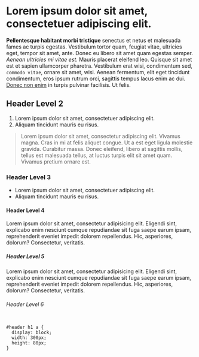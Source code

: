 <h1>Lorem ipsum dolor sit amet, consectetuer adipiscing elit.</h1>

<p><strong>Pellentesque habitant morbi tristique</strong> senectus et netus et malesuada fames ac turpis egestas. Vestibulum tortor quam, feugiat vitae, ultricies eget, tempor sit amet, ante. Donec eu libero sit amet quam egestas semper. <em>Aenean ultricies mi vitae est.</em> Mauris placerat eleifend leo. Quisque sit amet est et sapien ullamcorper pharetra. Vestibulum erat wisi, condimentum sed, <code>commodo vitae</code>, ornare sit amet, wisi. Aenean fermentum, elit eget tincidunt condimentum, eros ipsum rutrum orci, sagittis tempus lacus enim ac dui. <a href="#">Donec non enim</a> in turpis pulvinar facilisis. Ut felis.</p>

<h2>Header Level 2</h2>

<ol>
  <li>Lorem ipsum dolor sit amet, consectetuer adipiscing elit.</li>
  <li>Aliquam tincidunt mauris eu risus.</li>
</ol>

<blockquote><p>Lorem ipsum dolor sit amet, consectetur adipiscing elit. Vivamus magna. Cras in mi at felis aliquet congue. Ut a est eget ligula molestie gravida. Curabitur massa. Donec eleifend, libero at sagittis mollis, tellus est malesuada tellus, at luctus turpis elit sit amet quam. Vivamus pretium ornare est.</p></blockquote>

<h3>Header Level 3</h3>

<ul>
  <li>Lorem ipsum dolor sit amet, consectetuer adipiscing elit.</li>
  <li>Aliquam tincidunt mauris eu risus.</li>
</ul>

<h4>Header Level 4</h4>

<p>Lorem ipsum dolor sit amet, consectetur adipisicing elit. Eligendi sint, explicabo enim nesciunt cumque repudiandae sit fuga saepe earum ipsam, reprehenderit eveniet impedit dolorem repellendus. Hic, asperiores, dolorum? Consectetur, veritatis.</p>

<h5>Header Level 5</h5>

<p>Lorem ipsum dolor sit amet, consectetur adipisicing elit. Eligendi sint, explicabo enim nesciunt cumque repudiandae sit fuga saepe earum ipsam, reprehenderit eveniet impedit dolorem repellendus. Hic, asperiores, dolorum? Consectetur, veritatis.</p>

<h6>Header Level 6</h6>

<pre><code>
#header h1 a { 
  display: block; 
  width: 300px; 
  height: 80px; 
}
</code></pre>

